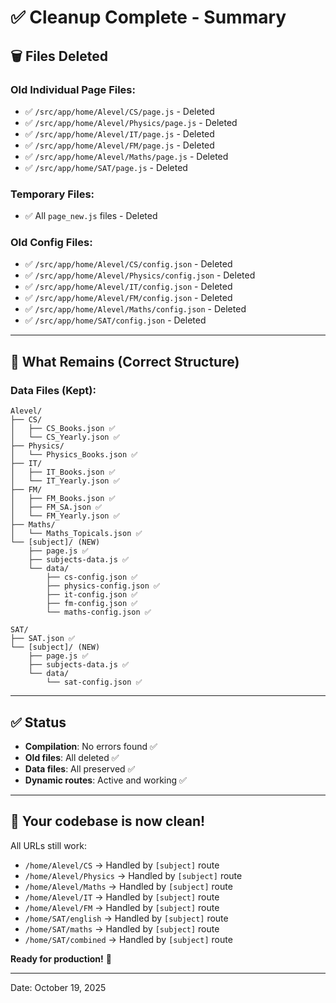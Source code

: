 # ✅ Cleanup Complete - Summary

## 🗑️ Files Deleted

### Old Individual Page Files:
- ✅ `/src/app/home/Alevel/CS/page.js` - Deleted
- ✅ `/src/app/home/Alevel/Physics/page.js` - Deleted
- ✅ `/src/app/home/Alevel/IT/page.js` - Deleted
- ✅ `/src/app/home/Alevel/FM/page.js` - Deleted
- ✅ `/src/app/home/Alevel/Maths/page.js` - Deleted
- ✅ `/src/app/home/SAT/page.js` - Deleted

### Temporary Files:
- ✅ All `page_new.js` files - Deleted

### Old Config Files:
- ✅ `/src/app/home/Alevel/CS/config.json` - Deleted
- ✅ `/src/app/home/Alevel/Physics/config.json` - Deleted
- ✅ `/src/app/home/Alevel/IT/config.json` - Deleted
- ✅ `/src/app/home/Alevel/FM/config.json` - Deleted
- ✅ `/src/app/home/Alevel/Maths/config.json` - Deleted
- ✅ `/src/app/home/SAT/config.json` - Deleted

---

## 📁 What Remains (Correct Structure)

### Data Files (Kept):
```
Alevel/
├── CS/
│   ├── CS_Books.json ✅
│   └── CS_Yearly.json ✅
├── Physics/
│   └── Physics_Books.json ✅
├── IT/
│   ├── IT_Books.json ✅
│   └── IT_Yearly.json ✅
├── FM/
│   ├── FM_Books.json ✅
│   ├── FM_SA.json ✅
│   └── FM_Yearly.json ✅
├── Maths/
│   └── Maths_Topicals.json ✅
└── [subject]/ (NEW)
    ├── page.js ✅
    ├── subjects-data.js ✅
    └── data/
        ├── cs-config.json ✅
        ├── physics-config.json ✅
        ├── it-config.json ✅
        ├── fm-config.json ✅
        └── maths-config.json ✅

SAT/
├── SAT.json ✅
└── [subject]/ (NEW)
    ├── page.js ✅
    ├── subjects-data.js ✅
    └── data/
        └── sat-config.json ✅
```

---

## ✅ Status

- **Compilation**: No errors found ✅
- **Old files**: All deleted ✅
- **Data files**: All preserved ✅
- **Dynamic routes**: Active and working ✅

---

## 🎉 Your codebase is now clean!

All URLs still work:
- `/home/Alevel/CS` → Handled by `[subject]` route
- `/home/Alevel/Physics` → Handled by `[subject]` route
- `/home/Alevel/Maths` → Handled by `[subject]` route
- `/home/Alevel/IT` → Handled by `[subject]` route
- `/home/Alevel/FM` → Handled by `[subject]` route
- `/home/SAT/english` → Handled by `[subject]` route
- `/home/SAT/maths` → Handled by `[subject]` route
- `/home/SAT/combined` → Handled by `[subject]` route

**Ready for production!** 🚀

---

Date: October 19, 2025
